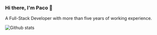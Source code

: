 ### Hi there, I'm Paco 👋

A Full-Stack Developer with more than five years of working experience.

![Github stats](https://github-readme-stats.vercel.app/api?username=pacoyang&show_icons=true&hide_border=true&count_private=true&include_all_commits=true)
